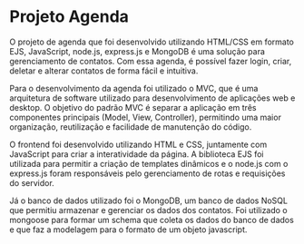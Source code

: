 # Projeto Agenda

O projeto de agenda que foi desenvolvido utilizando HTML/CSS em formato EJS, JavaScript, node.js, express.js e MongoDB é uma solução para gerenciamento de contatos. Com essa agenda, é possível fazer login, criar, deletar e alterar contatos de forma fácil e intuitiva.

Para o desenvolvimento da agenda foi utilizado o MVC, que é uma arquitetura de software utilizado para desenvolvimento de aplicações web e desktop. O objetivo do padrão MVC é separar a aplicação em três componentes principais (Model, View, Controller), permitindo uma maior organização, reutilização e facilidade de manutenção do código.

O frontend foi desenvolvido utilizando HTML e CSS, juntamente com JavaScript para criar a interatividade da página. A biblioteca EJS foi utilizada para permitir a criação de templates dinâmicos e o node.js com o express.js foram responsáveis pelo gerenciamento de rotas e requisições do servidor.

Já o banco de dados utilizado foi o MongoDB, um banco de dados NoSQL que permitiu armazenar e gerenciar os dados dos contatos. Foi utilizado o mongoose para formar um schema que coleta os dados do banco de dados e que faz a modelagem para o formato de um objeto javascript.
